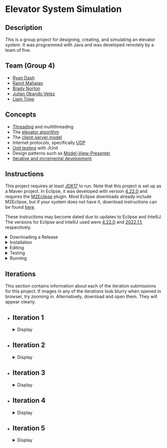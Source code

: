 # Elevator System Simulation

## Description

This is a group project for designing, creating, and simulating an elevator system. It was programmed with Java and was developed remotely by a team of five.

## Team (Group 4)

- [Ryan Dash](https://github.com/ryandash)
- [Ramit Mahajan](https://github.com/RamitMahajan)
- [Brady Norton](https://github.com/Bnortron)
- [Julian Obando Velez](https://github.com/julian-carleton)
- [Liam Tripp](https://github.com/withaspirit)

## Concepts

- [Threading](https://en.wikipedia.org/wiki/Thread_(computing)) and multithreading
- The [elevator algorithm](https://en.wikipedia.org/wiki/Elevator_algorithm)
- The [client-server model](https://en.wikipedia.org/wiki/Client%E2%80%93server_model)
- Internet protocols, specifically [UDP](https://en.wikipedia.org/wiki/User_Datagram_Protocol)
- [Unit testing](https://en.wikipedia.org/wiki/Unit_testing) with JUnit
- Design patterns such as [Model-View-Presenter](https://en.wikipedia.org/wiki/Model-view-presenter)
- [Iterative and incremental development](https://en.wikipedia.org/wiki/Iterative_and_incremental_development)

## Instructions

This project requires at least [JDK17](https://www.oracle.com/java/technologies/downloads/) to run. Note that this project is set up as a Maven project. In Eclipse, it was developed with version [4.22.0](https://projects.eclipse.org/projects/eclipse/releases/4.22.0) and requires the [M2Eclipse](https://www.eclipse.org/m2e/) plugin. Most Eclipse downloads already include M2Eclipse, but if your system does not have it, download instructions can be found [here](https://stackoverflow.com/a/13640110).

These instructions may become dated due to updates to Eclipse and IntelliJ. The versions for Eclipse and IntelliJ used were [4.22.0](https://projects.eclipse.org/projects/eclipse/releases/4.22.0) and [2022.1.1](https://www.jetbrains.com/idea/download/other.html), respectively.

<details>
  <summary>Downloading a Release</summary>
  <br>

  1. Choose the tag for the iteration. For example, v0.1 refers to iteration 1.  

  ![Picture1](https://user-images.githubusercontent.com/71390371/152629966-a56e28e7-1c0d-4dca-a3f3-d64325755f05.png)

  2. Go to the Code tab and Download Zip

  ![Picture2](https://user-images.githubusercontent.com/71390371/152629981-84ec3fa3-29d4-42db-82a5-b4ed0a5f4e82.png)

  3. Unzip the folder and import the project into the IDE.
  4. Proceed to step 9. of "Editing."
  
</details>

<details>
  <summary>Installation</summary>
  <br>

  These instructions detail how the project is installed in Eclipse.

  1. Download the ZIP file for the project. (In GitHub, found under "Code" button).
  2. Extract the ZIP file. Remember where you put the extracted folder.
  3. Open Eclipse. In the upper left corner, select File -> Import -> Maven -> Existing Maven Project. Click "Next" to continue.
  4. [See "Import Maven Projects"] On the new popup screen, for "Root Directory," select the extracted project folder. Ignore the folder within the extracted project folder.

  <details>
    <summary>Show "Import Maven Projects"</summary>

  ![Import Maven Project](https://user-images.githubusercontent.com/61635007/161658503-5c94a77e-a862-4493-b24d-2ecfe9fbe226.png)

  </details>

  5. Once the root directory is selected, in Eclipse, activate the "Advanced" dropdown. For the "Name Template" options, select [groupId].[artifactId]-[version].
  6. Make sure "Resolve Workplace Projects" is checked under "Advanced."
  7. Check the box where the project is. Select "Finish." The project should be added to the Project Explorer in Eclipse.
  8. At this point there may be unresolved dependencies. To resolve this, in the Project Explorer, right click the project folder, or "pom.xml." From the context menu that pops up, select Maven -> Update Maven Project.
  9. [See "Update Maven Project"]. A popup menu appears. Ensure the project checkbox is selected. Ensure the three checkboxes at the bottom of the popup menu are also checked.

  <details>
    <summary>Show "Update Maven Project"</summary>

  ![Update_Maven_Project](https://user-images.githubusercontent.com/61635007/161658707-fa88dcad-5d5e-4871-abc7-fd34c2e69011.png)

  </details>

  10. In the popup menu, select "Finish." This downloads all dependencies from Maven automatically. They are locally stored in the directory "C:\Users\\[your name]\\.m2"
  11. You should now be able to run the project.

</details>

<details>
  <summary>Editing</summary>
  <br>

  This details how to import the project and its entire branch history into Eclipse.

  1. Open Eclipse. Open the File menu and select "Import". This will open the "Import" window. From there select "Git"->"Projects from Git" as the import wizard and press Next>
  2. From the next window, select "Clone URI" as the repository source and press Next>
  3. Enter the URL of the git repository in this window which can be found by pressing the "Code" button and selecting the preferred connection protocol on the project's GitHub page
  4. Paste the information obtained from the project page into the window. It may prefill some of the information in the window. Enter any required information
  5. Due to an update in GitHub, account authentication with Eclipse via HTTPS might not work. It is not officially supported for security reasons. To overcome that error, follow the guide [here](https://stackoverflow.com/a/68802292)
  6. After over coming the error, press Next> and it will show you the branches of the repository, do not make any changes to the default selected branches.
  7. It will open the Local Destination window in which you can select the location of the folder where you want clone the repository. Press Next> 
  8. In the next window, select "Import as general project" as the wizard from import and press Next>. This will load the project
  9. From the project explorer window, right click the project folder and from the popup menu, select "Configure", then "Convert to Maven Project". This will convert the project into a Maven project.

</details>

<details>
  <summary>Testing</summary>
  <br>

  This details how the project is tested in Eclipse.

  1. Ensure the project is loaded as a Maven project (instructions contained in Installation if downloaded via ZIP, or in the Editing section if connected to repository via Git)
  2. Locate the test directory "src/test/java" in the workspace
  3. Right click on the directory and select "Run As" -> "JUnit Test". This runs all the unit tests

  Tests: 
  - InputFileReaderTest: tests related to reading the JSON input file
  - SchedulerTest: tests related to passing data between the systems
  - DirectionTest: tests the Direction enum's getDirectionByName function
  - ElevatorMotorTest: tests for the proper updating of states in the ElevatorMotor class
  - ElevatorSelectionTest: tests selecting idle elevators and tests adding more requests to active elevators using the selection algorithm. ElevatorSelectionTest must be run independently of other tests as it uses multiple threads with ports to test selecting an appropriate elevator and the port are used in previous tests causing the error "Address already in use: bind" to occur
  - ElevatorFaultTest: tests the fault-handling behavior of the Elevator for the faults: Doors Interrupted, Doors Stuck, Elevator Interrupted, Elevator Stuck
  - RequestQueueTest: tests that the RequestQueue adds ServiceRequests to the correct list and that requests are added and removed in the correct order
  - MessageTransferTest: tests that objects are encoded/decoded properly, and that DatagramPackets are transferred between DatagramSockets
  - FloorTest: tests that the ArrivalSensor correctly modifies an ApproachEvent
  - FloorSubsystemTest: tests that the correct Floor is selected when an ApproachEvent is received
  - PresenterTest: tests that presenter updates the view with the proper values and integration with the system
  - SimulationTest ensures that the entire simulation, without the GUI, runs to completion multiple times

</details>

<details>
  <summary>Running</summary>

  #### Description

  The program is run as multiple separate programs with the classes Scheduler, ElevatorSubsystem, and FloorSubsystem. The multiple programs can be started manually or automatically. To start it manually, run the main methods of the following classes in order: ElevatorSubsystem, FloorSubsystem and Scheduler. Running them all automatically with a single button press depends on the IDE used. See instructions below for details. 

  #### Eclipse

  - Set the Run Configuration to run these classes in order: ElevatorSubsystem, FloorSubsystem, and Scheduler.

  #### IntelliJ

  - As IntelliJ does not allow ordered run configurations, the Multirun plugin is used. 

  Multirun Instructions:
  1. To install Multirun, click the Setting icon in the top right corner of IntelliJ. Select plugins. 
  2. Search for Multirun in the plugins list. If it does not show up, there should be an option to search aftermarket plugins which you can click. 
  3. Click the install button.
  4. Multirun should now be installed and ready to use.
  5. The run option should now be available in IntelliJ's run configurations.

</details>

## Iterations

This section contains information about each of the iteration submissions for this project. If images in any of the iterations look blurry when opened in browser, try zooming in. Alternatively, download and open them. They will appear clearly.

- ## Iteration 1
  <details>
    <summary>Display</summary>

    ### Description

    This iteration of the project implements a multi-threaded system where all active subsystems, the Elevator Subsystem, the Floor Subsystem, and the Scheduler, act as both [Consumers and Producers](https://en.wikipedia.org/wiki/Producer%E2%80%93consumer_problem). Two buffers exist to achieve this, one for message passing between Scheduler and Elevator Subsystem and another for between Floor Subsystem and Scheduler. 

    ### Contributions

    | Member | Coding | Documentation | Misc
    | ------ | ------ | ------------- | ----
    | Ryan Dash | InputFileReader, JSON files, JSON File to data structure conversion, Message Transfer Implementation and Bug Fixes | Project Requirements Summary, UML Diagram Contributions | Code Review
    | Ramit Mahajan | Data Structure abstraction for the Request Systems / Subsystems | README Editing Instructions |
    | Brady Norton | Message transfer tests, InputFileReaderTest | README Testing + Installation Instructions, UML Sequence Diagram | Code Review
    | Julian Obando Velez | Message Transfer, Bounded Buffer, Bounded Buffer Test | UML Diagram Feedback, GitHub Releases | Code Review
    | Liam Tripp | Project Skeleton, Data Structures, InputFileReader, Direction, Message Transfer, Unit Testing | README Design, Early Design Diagrams, Design Document, Requirements Analysis | Discord Server, Google Drive, GitHub repo, Code reviews, Group lead, Instruction documents + videos 

    #### UML Class Diagram
    ![UML Class Diagram](https://user-images.githubusercontent.com/61635007/152667157-df45fbf8-6c48-430f-b47d-c82156e23872.png)

    #### UML Sequence Diagram
    ![UML Sequence Diagram](https://user-images.githubusercontent.com/61635007/154827908-c74e2fc4-68de-45b6-9b32-b8b85e857fe9.png)

  </details>

- ## Iteration 2
  <details>
    <summary>Display</summary>

    ### Description

    This iteration implements Elevator Movement and the order in which Elevators serve ServiceRequests. Note that a bug occurs when the FloorSubsystem runs out of Requests to send, as the other Runnable systems are left waiting for FloorSubsystem to send something it doesn't have. A solution could be to implement one buffer instead of two.

    <details>
      <summary>Show Long Description</summary>

    - The ElevatorSubsystem acts as an ElevatorController. It acts as intermediary between Elevators and the Scheduler. It also selects which elevator takes a request. It sends ApproachEvents and receives ElevatorRequests and ApproachEvents.

    - A SystemEvent class was created as a parent for all messages. This is because each message has a Thread from which they originated and a Time at which they occurred.

    - The Scheduler is an intermediary between the ElevatorSubsystem and the FloorSubsystem. It can receive any type of SystemEvent.

    - The FloorSubsystem sends the ElevatorRequests obtained from the input file. It also receives ElevatorRequests back and sends ApproachEvents. All of which are sent through the scheduler.   

    - The elevator receives new requests from the elevator Subsystem to perform actions on other parts of the elevator. With the current implementation a list of requests is stored in the elevator for any type on new request. Requests that are stored in the elevator are sent to the FloorQueue, elevator motor, or handled by the elevator if they involve the elevator's status. Once a request is complete, the elevator uses the elevatorSubsystem to send information to the floorSubsystem and necessary information involving the request.
 
    - ApproachEvent is a SystemEvent with a true/false value indicating whether an Elevator should stop at a Floor. The ApproachEvents are passed from Elevator to FloorSubsystem each time an Elevator is about to stop at a FLoor. An ArrivalSensor in Floor confirms whether the elevator should stop. The ApproachEvent is then sent back to the Elevator, which proceeds depending on whether the ApproachEvent allows it to stop.

    - The ElevatorMotor simulates movement and keeps track of the Elevator's direction and state of movement.

    - The FloorsQueue is the data structure used to store the floors to visit by an elevator. It uses two priority queues, one in ascending order and one in descending order for the floors to visit in the corresponding direction. Also, it has an extra queue, which temporarily saves the floors that were missed when going in a direction and swaps them to this direction queue when this queue has visited all of its floors.

    - The ElevatorSelectAlgorithm is an algorithm to select the best elevator to perform a new elevator request. The current implementation first checks for idle elevators and makes them perform requests. If all elevators are active then it will prioritize elevators based on expected completion of each elevator's queue time, the direction that the elevator is traveling, and if the new request is in between the current floor and destination floor of each elevator.

    - The ElevatorServiceAlgorithm is an algorithm to perform appropriate actions for each type of request that the elevator receives.

    </details>

    ### Contributions

    | Member | Coding | Documentation | Misc 
    | ------ | ------ | ------------- | ----
    | Ryan Dash | ElevatorSelectAlgorithm, ElevatorServiceAlgorithm | ElevatorServiceAlgorithm State Machine Diagram, UML Class Diagram, README | Code Review, Design Consultation
    | Ramit Mahajan | Arrival Sensor | UML Class Diagram, README | Code Review
    | Brady Norton | MovementState, ElevatorMotor, Elevator Properties, Elevator Movement | Elevator Movement State Machine Diagram, README| Code Review
    | Julian Obando Velez | FloorsQueue, FloorsQueueTest, ElevatorMotorTest | GitHub Release, README | Code Review
    | Liam Tripp | MovementState, ApproachEvent, SystemEvent, ApproachEvent Integration with ElevatorMovement | UML Class Diagram, Rough ElevatorMovement State Machine Diagram, README | Requirements Analysis, System Design, Delegating Tasks, Code Review

    #### UML Class Diagram
    ![image](https://user-images.githubusercontent.com/56605453/154828075-8269786d-84cd-4a64-8c7a-4cdaa294ca0e.png)

    #### UML State Machine Diagram for Service Algorithm

    ![Elevator_Service_Algorithm drawio](https://user-images.githubusercontent.com/56605453/154823993-ff5cb3f7-f500-4696-9f78-be6f628d8068.png)

    #### UML State Machine Diagram for Movement Algorithm

    ![Iteration_2_-_Elevator_State_Machine](https://user-images.githubusercontent.com/56605453/154823989-936bc6f0-0ebe-435c-99ae-941525b7de60.png)

    </details>

- ## Iteration 3
  <details>
    <summary>Display</summary>

    ### Description

    In this iteration, UDP data transfer between the systems is implemented. The simulation can now run multiple elevators.

    #### Major Changes

    - Simulation works for multiple elevators
    - Elevator Selection Algorithm: ElevatorSubsystem chooses which elevator serves a given request
    - Fixed BoundedBuffer glitch from Iteration 2, changed to UnboundedBuffer
    - Message Transfer: Use Client/Server scheme as seen in Assignments 2 and 3
    - UDP messages to transfer data
    - Add Doors class to Elevators
    - Integrated FloorsQueue with Elevator Movement Algorithm
    - More unit tests for FloorsQueue, Floors and FloorSubsystem, 
    - Finalized Elevator and ElevatorMotor properties update
    <br>

    <details>
      <summary>Show Long Description</summary>

    - Added serviceDirection to Elevator to distinguish between the direction the Elevator is moving (i.e. ElevatorMotor's direction) and what direction the Elevator is servicing requests in. 

    - Created Client/Server scheme like Assignment 2 and 3 of this class. MessageTransfer class holds DatagramSockets and a Queue of datagramPackets. 

    - The Client and IntermediateHost class each have a MessageTransfer. ElevatorSubsystem and FloorSubsystem, and Scheduler interact with the two classes each. 

    - For UDP data transfer, there are two Scheduler threads, one for sending messages from FloorSubsystem to ElevatorSubsytem, and another for vice-versa. Both FloorSubsystem and ElevatorSubsystem are still threads. Elevators are also threads.

    - The Client systems either request data or send data. FloorSubsystem's client requests and receives data from ElevatorToFloorHost. It sends data to FloorToElevatorHost. ElevatorSubystem requests and receives data from FloorToElevatorHost. It sends data to ElevatorToFloorHost.

    - To see output in the console, or to see how many times the elevator moves, search "moved"

    - MessageTransfer is the class that wraps the methods to handle packets for UDP communication, such as sending, receiving, queueing, decoding/encoding and printing the results of each message transfer.  

    - To solve the deadlock issues from Iteration 2, sending and receiving with the BoundedBuffer was changed from a busy-waiting scheme to an infinite loop checking a conditional statement. Although this prevents deadlock and allows the program to run successfully, it also causes considerable lag. 

    - To fix size issues with BoundedBuffer, an unbounded list was implemented - ConcurrentLinkedDeque, essentially an UnboundedBuffer.

    - Added ElevatorMonitor to Scheduler to allow the scheduler to quickly access all elevator data. An ElevatorMonitor is stored for each elevator in the scheduler.

    - Each Elevator monitor is updated by the elevator subsystem after a request that changes the properties and contents of the elevator has completed.

    </details>

    ### Contributions

    | Member | Coding | Documentation | Misc 
    | ------ | ------ | ------------- | ----
    | Ryan Dash | Elevator Selection Algorithm. Client, FloorSubsystem, ElevatorSubsystem Implementation, ElevatorSelectionTest | Diagram Review | Code review
    | Ramit Mahajan | Integrating Doors class | UML Diagram, README | Code review
    | Brady Norton | Elevator Movement Algorithm, Elevator Movement Properties Modification, Integrating Floors Queue into Movement, Movement Tests | Movement Design | Code review
    | Julian Obando Velez | Message Encoding/Decoding, Client for UDP, JUnit testing | Diagram Review | TA contact, Code review
    | Liam Tripp | Elevator Movement + FloorsQueue updates and Integration, Message passing bug fix, UnboundedBuffer, ApproachEvent Integration, MessageTransfer, Client-Host outline, Scheduler-Host Integration, FloorTest, RequestQueueTest | Design, Work Breakdown Structure, Dependency Diagram, UML Sequence Diagram, UML Class Diagram | Code review

    ### Diagrams

    #### UML Class Diagram
    ![image](https://user-images.githubusercontent.com/61635007/158045772-5fb02a0e-ba15-4c39-bc07-6cc19efa0b91.png)

    #### Sequence Diagram: UDP DataTransfer of Data from FloorSubsystem to ElevatorSubsystem
    ![Iteration_3_DataTransferFloorToElevator_Sequence](https://user-images.githubusercontent.com/61635007/158044089-0322f422-9c0a-46de-a1d9-f903cd41e765.png)

  </details>

- ## Iteration 4
  <details>
    <summary>Display</summary>

    ### Description

    In this iteration, fault detection and handling is implemented. The simulation now shows faults for elevators.

    #### Major Changes

    - Added configuration files to automate running multiple main methods with a single button in IntelliJ
    - Introduced Fault Handling for Elevator
    - Removed BoundedBuffer, BoundedBufferTest
    - Fixed elevator selection algorithm to meet requirements
    <br>

    <details>
      <summary>Show Long Description</summary>
      <br>

    - Faults: There are four different types of Faults. It is assumed only one can occur at a time. All are hard faults except DOORS_INTERRUPTED, which is a soft fault. For the hard faults, the Elevator shuts down. For the soft faults, the Elevator is corrected so that it may continue. It is assumed that opening the doors is uninterruptable and that Doors may only be opened or closed when the Elevator is stopped. There is no fault handling for when a packet is lost, as that was not in the Iteration requirements itself. 
      - ELEVATOR_STUCK occurs when an Elevator gets stuck between Floors (when Moving) or gets stuck at a Floor (when stopped). 
      - ARRIVAL_SENSOR_FAIL occurs when the ArrivalSensor at a Floor fails to return an ApproachEvent to Scheduler before Elevator's movement timer has expired.
      - DOORS_STUCK occurs when the Doors malfunction while opening or closing.
      - DOORS_INTERRUPTED occurs when the Doors are interrupted while closing.

    - Faults are tested using the ElevatorFaultTest file.

    - Added multirun configuration as well as FloorSubsystem, ElevatorSubsystem, and Scheduler configurations to allow multiple main methods to be run at once without needing to run each main method one at a time. This allows for fast testing in IntelliJ. This is not required to run multiple main methods in Eclipse as Eclipse already has this functionality built in.

    - Moved Elevator Selection to Scheduler and reworked IntermediateHost to allow for selection of elevators to work properly.

    - Note that there is currently an unhandled case where an Elevator is at floor 1 and moving to floor 3. If it receives an request to move to floor 2 just before it is about to pass floor 2, it might not have enough time to stop or send and receive an approachEvent. This problem has yet to be dealt with.
    
    </details>

    ### Contributions

    | Member | Coding | Documentation | Misc 
    | ------ | ------ | ------------- | ----
    | Ryan Dash | Moved elevator selection to Scheduler, Reworked IntermediateHost for Elevator Selection, Improved Elevator Monitors | Updating README | Code Review
    | Ramit Mahajan | Doors Upgrade, Doors State Changes in Elevator | UML Class Diagram | Code Review 
    | Brady Norton | ArrivalSensor Integration, ApproachEvent Changes | README Contribution | Code Review, Some Fault Type Ideas
    | Julian Obando Velez | | Timing Diagrams | Code Review
    | Liam Tripp | ElevatorFaultTest, Fault enum, Elevator Faults, Elevator Movement Tests, changed RequestQueue from PriorityQueue to TreeSet, Improved Console Output Statements, Movement bug fixes | Work Breakdown Structure, Updated Movement State Machine Diagram, Updating README | Code Review

    ### Diagrams

    #### UML Class Diagram

    ![UMLClassDiagram](https://user-images.githubusercontent.com/61635007/160321686-72ed3f7e-c35d-4d6e-a65b-0a8bcfc80e01.png)

    #### UML State Machine Diagram
    - Elevator Movement (With Faults)
    ![ElevatorMovement](https://user-images.githubusercontent.com/61635007/160426651-d9931d82-27a4-408d-95ab-5f08ccd2b4c3.png)

    #### Timing Diagrams

    - Arrival Sensor Fault
    ![ArrivalSensorFault](https://user-images.githubusercontent.com/71390371/160315145-06c438b2-cb96-4d46-9060-d0d52dbae82b.PNG)

    - Elevator Stuck Fault
    ![ElevatorStuckFault](https://user-images.githubusercontent.com/71390371/160318124-d13e65a2-c7a1-47b4-abfb-22ea892e0bb2.PNG)

    - Door Stuck Fault
    ![DoorFault](https://user-images.githubusercontent.com/71390371/160315213-693b2eb4-a16a-410b-8327-489baa8ecb12.PNG)

  </details>

- ## Iteration 5
  <details>
    <summary>Display</summary>

    ### Description

    In this iteration, a GUI was implemented to display Elevator information in real time. Measurements were also done to determine the performance of the Scheduler. Methods to initialize and terminate the system were also added. Iteration and general requirements not met in previous iterations were addressed. 

    <details>
      <summary>Show Long Description</summary>
      <br>

    - GUI Design Pattern: The design pattern that was selected is the [Model-View-Presenter](https://en.wikipedia.org/wiki/Model-view-presenter) pattern, with the Scheduler for FloorSubsystemToElevatorSubsystem acting as the Model. The Presenter is shared by both the FloorSubsystemToElevatorSubsystem and ElevatorSubsystemToFloorSubsystem schedulers. ElevatorView is the Panel for displaying each elevator while ElevatorViewContainer contains all the ElevatorViews. Presenter updates an ElevatorView when it's passed an ElevatorMonitor from Scheduler.
    <br>

    ![GUI](https://user-images.githubusercontent.com/61635007/163075152-23db6387-42a7-49d9-8973-f9499136c20e.png)    

    - Changes to faults: As seen above, the window for the Fault buttons are separate from the Elevator window. This is because there was not enough time to add the buttons directly to each ElevatorView. There were also concerns about data concurrency between the ElevatorView and Elevator if it the buttons to trigger faults were in the Scheduler. The Fault window was generated in the ElevatorSubsystem accordingly.
   The two door faults were reduced to one, as seen below. Soft faults are handled by acknowledging of the fault in the system and clearing it, so that the system can continue its operation. Hard faults are handled by shutting down the elevator altogether and emptying out its requests queue.

      - ELEVATOR_STUCK: hard fault that occurs when an Elevator gets stuck between Floors (when Moving) or gets stuck at a Floor (when stopped). Triggered by pressing an "Elevator Stuck" button in the GUI.
      - ARRIVAL_SENSOR_FAIL: hard fault that occurs when the ArrivalSensor at a Floor fails to return an ApproachEvent to Scheduler before Elevator's movement timer has expired.
      - DOORS_STUCK: soft fault that occurs when the Doors malfunction while opening or closing. Triggered by pushing a "Door Stuck" button in the GUI.

    - Simulation Initialization and Termination: The simulation is initialized using information contained in the Structure class. ElevatorSubsystem and FloorSubsystem are initialized and wait for the Scheduler to pass them a Structure. The Structure is initialized in Scheduler's main method. Each of the two Scheduler threads, one for passing information between ElevatorSubsystem and FloorSubsystem, the other vice-versa, pass Structure to FloorSubsystem and ElevatorSubsystem, respectively. 

   - Simulation Termination: Introduced conditions to terminate the Threads of the Simulation. This was done with a SystemStatus class for Scheduler, ElevatorSubsystem, FloorSubsystem, and each of the Elevators. The termination condition of the threads is when SystemStatus.activated() is false, except for Scheduler, which requires both Scheduler threads to be inactive. A Scheduler's termination is achieved by its Timer expiring. Each Scheduler sends a termination message to the System it communicates with and then terminates itself. The systems are then terminated by receiving the message, which indicates to the SystemStatus that the class’s thread should end.

    </details>

    ### Contributions

    | Member | Coding | Documentation | Misc 
    | ------ | ------ | ------------- | ----
    | Ryan Dash | Fix ElevatorSelectionTest, Fix elevator door status updating incorrectly, Unimplemented: (Many-to-two Elevator-to-Scheduler, Elevator and Floor Buttons, Faults in inputs.json, Elevator Action Requests for Door and Lamp) | UML Class Diagram | Brainstorming, Code Review
    | Ramit Mahajan | Updated ElevatorMotor | UML Class Diagram | Code Review
    | Brady Norton | Updating ElevatorMonitor Properties, Added Current Request to GUI, (Unfinished) ArrivalSensor Integration Testing, Fixing FloorSubsystem and Floor Tests | README | Code Review
    | Julian Obando Velez | Fault Injection GUI, Fault Handling, Implemented Performance Instrumentation | Final Project Presentation, Video Recording, Performance Testing README, Faults README | Scheduler Performance Testing and Measurements, Brainstorming, Code Review
    | Liam Tripp | Presenter, ElevatorView, ElevatorViewContainer, RequestQueue with ServiceRequests, System Initialization and Termination, SimulationTest, Refactor Elevator, Refactor Scheduler, Unimplemented: (Give Elevator an ElevatorMonitor) | UML Class Diagram, README Reflection, Iteration 5 Requirements Analysis and Work Breakdown Structure, System Design README Installation instructions, README, Final Project Presentation | Brainstorming, Code Review

    ### Diagrams

    #### UML Class Diagram

    ![UML Class Diagram](https://user-images.githubusercontent.com/61635007/163095931-c9f438ef-46c2-4290-9ba9-9e798060d626.png)

    #### UML State Machine Diagram
    - Elevator Movement (With faults)
    ![Elevator Movement State Machine Diagram](https://user-images.githubusercontent.com/61635007/163073011-82bdddf8-4c09-477f-abd6-da9f8a81f000.png)

    <br>

    <details>
      <summary>Reflection</summary>
      <br>

    This project is mostly a success as it meets almost all of the iteration requirements and most of the general requirements. 

    ### Successes

    The fundamental requirements for each iteration were prioritized and completed by the project deadline.

    The UML Class Diagram is the most complete diagram in the project. Virtually all methods and classes have Javadocs and consistent formatting. The commit history on GitHub is easy to read due to established contribution standards. The README also has a strong design. Its contents illustrate the visual and written communication skills of the team members. The RequestQueue class in particular well-design and tested.

    ### Areas for Improvement

    #### Design

    The Elevator has too much responsibility. As discussed in [#184](/../../issues/184), one solution was putting a RequestQueue for each Elevator in the Scheduler. That could increase Scheduler's awareness of each Elevator's current and future state. It would also solve the data concurrency problem between the Elevators and ElevatorViews and be more faithful to the general requirements.

    A state machine pattern for the Elevator was not implemented due to the system designers being busy with other parts of the project. Increased collaboration and shared responsibility for the design amongst group members could have helped alleviate pressure on designers.

    The ArrivalSensor was not properly integrated into the simulation. There were also bugs not addressed in time for iteration submission, as seen in [#43](/../../issues/43). Finally, the GUI for the Elevator lacks buttons to trigger the ELEVATOR_STUCK and ARRIVAL_SENSOR_FAIL faults. Better time management and completing the project objectives at least a day before the deadline could have left time to address these unresolved issues.

    #### Team

    A consistent problem throughout the project was team members not completing coding work until the day of the deadline. This could be solved by members being proactive and engaged with the project instead of passive, or by more deadlines being set. The deadlines would require more involvement from the team during the design phase. Proactive members would allow for ongoing development and issues to be addressed earlier rather than later.

    There was also a problem where proactive members did more work than passive members. Passive members did work close to the iteration submission dates where it was often too late to make major design decisions. This was often due to a lack of set deadlines. An attempt to solve the issue of members crunching before the deadline was made by creating Work Breakdown Structures (WBS) starting from Iteration 2, as seen in [#54](/../../issues/54), [#75](/../../issues/75), [#105](/../../issues/105), and [#151](/../../issues/151). Most of the work to be done for the project was laid out in these documents. It was partially effective as it increased the visibility of the work to be done. However, there was a lack of feedback and discussion around these WBSs. It was only partially effective in prompting team members to self-assign work and complete it as soon as possible in the way it was intended. Increasing the involvement of team members in the project could remedy this issue.

    </details>

    <details>
      <summary>Performance Testing</summary>
      <br>

    #### Testing Description

    The performance of the system is measured based on the time that the scheduler takes to handle all the requests that it receives from the input file. This was implemented by saving the start time and end time, and then comparing them to each other. The start time is measured as soon as the scheduler system is started, while the end time is recorded when the scheduler handles the last request. 

    However, knowing the last request is not trivial, so it was necessary to implement an inactivity timer. This timer checks for inactivity in the scheduler to determine when it has finished. Every time the scheduler does work it resets the timer, however, if the timer reaches a time out time it assumes that the scheduler is finished and records this time as the end time. Finally, the total performance time is calculated by subtracting the start time and timeout time from the end time.     

    Elapsed time=end time-start time-timeout

    #### Where were the measuring instruments placed?

    - Start time: Measured just before the system goes live. 
    - End time: Measured as soon as the timer goes off.
    - Reset: Every time the scheduler finishes a task. 

    #### Measurements

    The system was measured using two of these timers, one timer per thread communicating with the elevator subsystem and floor subsystem. The longer measurement is used for calculations since this is the one that reflects the actual last activity of the scheduler. And the system was not inputted with fault during these measurements.

    Also, the measurements were taken for the inputs of: 

    1. 2000 ms time between floors 
    1. 500 ms time to open or close doors
    1. Four elevators
    1. 20 floors

    #### Calculations:

    The calculations were made using Excel MS. 

    - Mean was calculated using =AVERAGE() function
    - Standard Deviation was calculated using =STDEV.S()
    - Confidential interval value for 95% was calculated using the formula: 

          mean±(std.deviation*z_(95%))/(√(# samples)),   where  z_(95%) = 1.96 (constant value)     
    - Time to process a request = Total elapsed time / 17 requests 

    #### Measurements

    |Trial #|Elapsed Time msecs|
    | :- | :- |
    |1|82216|
    |2|82212|
    |3|82217|
    |4|82208|
    |5|82226|
    |6|82242|
    |7|82215|
    |8|82221|
    |9|82237|
    |10|82231|
    |11|82219|
    |12|82254|

    #### Results

    |Mean|82225|
    | :- | -: |
    |Std. Deviation|14|
    |Interval Value (95%)|8|

    - The total time it takes to process all request is (82225 +- 8) ms, with 95% confidence.
    - The time it takes to process a request is (4836 +- 0.47) ms, with 95% confidence.

    </details>
</details>
